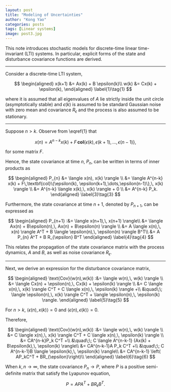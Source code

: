 ```yaml
---
layout: post
title: "Modeling of Uncertainties"
author: "Kong Yao"
categories: posts
tags: [Linear systems]
image: post3.jpg
---
```

This note introduces stochastic models for discrete-time linear time-invariant (LTI) systems. In particular, explicit forms of the state and disturbance covariance functions are derived.

---

Consider a discrete-time LTI system,

$$
\begin{aligned}
x(k+1) &= Ax(k) + B \epsilon(k)\\
w(k) &= Cx(k) + \epsilon(k),
\end{aligned} \label{1}\tag{1}
$$

where it is assumed that all eigenvalues of $A$ lie strictly inside the unit circle (asymptotically stable) and $\epsilon(k)$ is assumed to be standard Gaussian noise with zero mean and covariance $R_{\epsilon}$ and the process is also assumed to be stationary.

---

Suppose $n > k$. Observe from \eqref{1} that 

$$
x(n) = A^{n-k} x(k) + F\,\textbf{col}\{\epsilon(k), \epsilon(k+1),\dots,\epsilon(n-1)\}, \label{2}\tag{2}
$$

for some matrix $F$. 

Hence, the state covariance at time $n$, $P_n$, can be written in terms of inner products as

$$
\begin{aligned}
P_{n} &= \langle x(n), x(k) \rangle \\
    &= \langle A^{n-k} x(k) + F\,\textbf{col}\{\epsilon(k), \epsilon(k+1),\dots,\epsilon(n-1)\},\, x(k) \rangle \\
    &= A^{n-k} \langle x(k),\, x(k) \rangle + 0 \\
    &= A^{n-k} P_k.
\end{aligned} \label{3}\tag{3}
$$

Furthermore, the state covariance at time $n+1$, denoted by $P_{n+1}$, can be expressed as

$$
\begin{aligned}
P_{n+1} :&= \langle x(n+1),\, x(n+1) \rangle\\
    &= \langle Ax(n) + B\epsilon(n),\, Ax(n) + B\epsilon(n) \rangle \\ 
    &= A \langle x(n),\, x(n) \rangle A^T + B \langle \epsilon(n),\, \epsilon(n) \rangle B^T\\ 
    &= A P_{n} A^T + B R_{\epsilon} B^T
\end{aligned} \label{4}\tag{4}
$$

This relates the propagation of the state covariance matrix with the process dynamics, $A$ and $B$, as well as noise covariance $R_{\epsilon}$.

---

Next, we derive an expression for the disturbance covariance matrix,

$$
\begin{aligned}
\text{Cov}(w(n),w(k)) :&= \langle w(n),\, w(k) \rangle \\
&= \langle Cx(n) + \epsilon(n),\, Cx(k) + \epsilon(k) \rangle \\
&= C \langle x(n),\, x(k) \rangle C^T + C \langle x(n),\, \epsilon(k) \rangle +\\
&\quad\;\; \langle \epsilon(n),\, x(k) \rangle C^T + \langle \epsilon(n),\, \epsilon(k) \rangle.
\end{aligned} \label{5}\tag{5}
$$


For $n > k$, $\langle \epsilon(n), \,x(k) \rangle = 0$ and $\langle \epsilon(n),\, \epsilon(k) \rangle = 0$. 

Therefore,

$$
\begin{aligned}
\text{Cov}(w(n),w(k)) :&= \langle w(n),\, w(k) \rangle \\
&= C \langle x(n),\, x(k) \rangle C^T + C \langle x(n),\, \epsilon(k) \rangle \\
&= CA^{n-k}P_k C^T +\\
&\quad\;\; C \langle A^{n-k-1} (Ax(k) + B\epsilon(k),\, \epsilon(k) \rangle\\
&= CA^{n-k-1}A P_k C^T +\\
&\quad\;\; C A^{n-k-1}B \langle \epsilon(k),\, \epsilon(k) \rangle\\
&= CA^{n-k-1} \left( AP_kC^T + BR_{\epsilon}\right)\\
\end{aligned} \label{6}\tag{6}
$$

When $k,n \to \infty$, the state covariance $P_n \to P$, where $P$ is a positive semi-definite matrix that satisfy the Lyapunov equation,

$$
P = A P A^T + B R_{\epsilon} B^T. \label{7}\tag{7}
$$